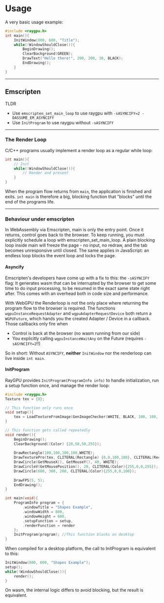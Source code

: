 # Usage
A very basic usage example:
```c
#include <raygpu.h>
int main(){
    InitWindow(800, 600, "Title");
    while(!WindowShouldClose()){
        BeginDrawing();
        ClearBackground(GREEN);
        DrawText("Hello there!", 200, 200, 30, BLACK);
        EndDrawing();
    }
}
```
___

## Emscripten

TLDR

- Use `emscripten_set_main_loop` to use raygpu with `-sASYNCIFY=2 -DASSUME_EM_ASYNCIFY`
- Use `InitProgram` to use raygpu without `-sASYNCIFY`

___
 
### The Render Loop


C/C++ programs usually implement a render loop as a regular while loop:
```cpp
int main(){
    // Init
    while(!WindowShouldClose()){
        // Render and present
    }
}
```
When the program flow returns from `main`, the application is finished and exits. `int main` is therefore a big, blocking function that "blocks" until the end of the programs life.
___
### Behaviour under emscripten

In WebAssembly via Emscripten, main is only the entry point. Once it returns, control goes back to the browser. To keep running, you must explicitly schedule a loop with emscripten_set_main_loop. A plain blocking loop inside main will freeze the page - no input, no redraw, and the tab becomes unresponsive until closed. The same applies in JavaScript: an endless loop blocks the event loop and locks the page.

#### Asyncify


Emscripten's developers have come up with a fix to this: the `-sASYNCIFY` flag: It generates wasm that can be interrupted by the browser to get some time to do input processing, to be resumed in the exact same state right after. This comes with an overhead both in code size and performance.

With WebGPU the Renderloop is not the only place where returning the program flow to the browser is required. The functions `wgpuInstanceRequestAdapter` and `wgpuAdapterRequestDevice` both return a `WGPUFuture`, which hands you the created Adapter / Device in a callback. Those callbacks only fire when 

- Control is back at the browser (no wasm running from our side)
- You explicitly calling `wgpuInstanceWaitAny` on the Future (requires `-sASYNCIFY=2`!!) 

So in short: Without `ASYNCIFY`, **neither** `InitWindow` nor the renderloop can live inside `int main`.

#### InitProgram
RayGPU provides `InitProgram(ProgramInfo info)` to handle initialization, run a setup function once, and manage the render loop:

```c { .yaml .copy }
#include <raygpu.h>
Texture tex = {0};

// This function only runs once
void setup(){
    tex = LoadTextureFromImage(GenImageChecker(WHITE, BLACK, 100, 100, 10));
}

// This function gets called repeatedly
void render(){
    BeginDrawing();
    ClearBackground((Color) {20,50,50,255});
        
    DrawRectangle(100,100,100,100,WHITE);
    DrawTexturePro(tex, CLITERAL(Rectangle) {0,0,100,100}, CLITERAL(Rectangle){200,100,100,100}, (Vector2){0,0}, 0.0f, WHITE);
    DrawCircle(GetMouseX(), GetMouseY(), 40, WHITE);
    DrawCircleV(GetMousePosition(), 20, CLITERAL(Color){255,0,0,255});
    DrawCircle(600, 300, 200, CLITERAL(Color){255,0,0,100});
    
    DrawFPS(5, 5);
    EndDrawing();
}

int main(void){
    ProgramInfo program = {
        .windowTitle = "Shapes Example",
        .windowWidth = 800,
        .windowHeight = 600,
        .setupFunction = setup,
        .renderFunction = render
    };
    InitProgram(program); //This function blocks on desktop
}
```
When compiled for a desktop platform, the call to InitProgram is equivalent to this:
```c
InitWindow(800, 600, "Shapes Example");
setup();
while(!WindowShouldClose()){
    render();
}
```
On wasm, the internal logic differs to avoid blocking, but the result is equivalent.